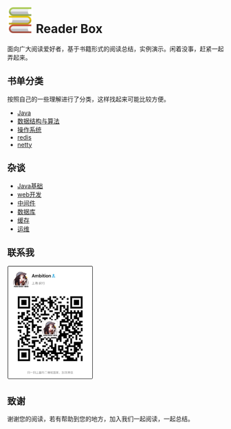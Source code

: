 # <img src="https://raw.githubusercontent.com/chudingkun/readerBox/master/conf/picture/book.png" width="60" height="60">   Reader Box
面向广大阅读爱好者，基于书籍形式的阅读总结，实例演示。闲着没事，赶紧一起弄起来。

## 书单分类

按照自己的一些理解进行了分类，这样找起来可能比较方便。

- [Java](https://github.com/chudingkun/readerBox/blob/master/books/java/README-JAVA.md)
- [数据结构与算法](https://github.com/chudingkun/readerBox/blob/master/books/dataStructureAndArithmetic/README-structureAndArithmetic.md)
- [操作系统](https://github.com/chudingkun/readerBox/blob/master/books/os/README-OS.md)
- [redis](https://github.com/chudingkun/readerBox/blob/master/books/redis/README-REDIS.md)
- [netty](https://github.com/chudingkun/readerBox/blob/master/books/netty/README-NETTY.md)

## 杂谈

- [Java基础](https://github.com/chudingkun/readerBox/blob/master/talk/se/README-SE.md)
- [web开发](https://github.com/chudingkun/readerBox/blob/master/talk/web/README-WEB.md)
- [中间件](https://github.com/chudingkun/readerBox/blob/master/talk/middleware/README-MIDDLEWARE.md)
- [数据库](https://github.com/chudingkun/readerBox/blob/master/talk/db/README-DB.md)
- [缓存](https://github.com/chudingkun/readerBox/blob/master/talk/cache/README-CACHE.md)
- [运维](https://github.com/chudingkun/readerBox/blob/master/talk/ops/README-OPS.md)

## 联系我

<img src="https://raw.githubusercontent.com/chudingkun/readerBox/master/conf/picture/wechat.jpg" title="wechat" width="200" /> 


## 致谢

谢谢您的阅读，若有帮助到您的地方，加入我们一起阅读，一起总结。